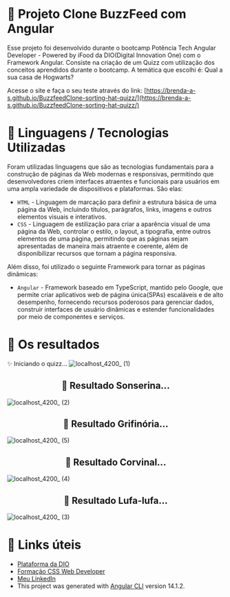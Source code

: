 # 📁 Projeto Clone BuzzFeed com Angular

Esse projeto foi desenvolvido durante o bootcamp Potência Tech Angular Developer - Powered by iFood da DIO(Digital Innovation One) com o Framework Angular. Consiste na criação de um Quizz com utilização dos conceitos aprendidos durante o bootcamp. A temática que escolhi é: Qual a sua casa de Hogwarts?

Acesse o site e faça o seu teste através do link: [https://brenda-a-s.github.io/BuzzfeedClone-sorting-hat-quizz/](https://brenda-a-s.github.io/BuzzfeedClone-sorting-hat-quizz/)

# 📌 Linguagens / Tecnologias Utilizadas

Foram utilizadas linguagens que são as tecnologias fundamentais para a construção de páginas da Web modernas e responsivas, permitindo que desenvolvedores criem interfaces atraentes e funcionais para usuários em uma ampla variedade de dispositivos e plataformas. São elas:
* `HTML` - Linguagem de marcação para definir a estrutura básica de uma página da Web, incluindo títulos, parágrafos, links, imagens e outros elementos visuais e interativos.
* `CSS` - Linguagem de estilização para criar a aparência visual de uma página da Web, controlar o estilo, o layout, a tipografia, entre outros elementos de uma página, permitindo que as páginas sejam apresentadas de maneira mais atraente e coerente, além de disponibilizar recursos que tornam a página responsiva.

Além disso, foi utilizado o seguinte Framework para tornar as páginas dinâmicas:
* `Angular` - Framework baseado em TypeScript, mantido pelo Google, que permite criar aplicativos web de página única(SPAs) escaláveis e de alto desempenho, fornecendo recursos poderosos para gerenciar dados, construir interfaces de usuário dinâmicas e estender funcionalidades por meio de componentes e serviços.

 # :open_file_folder: Os resultados
 
✨ Iniciando o quizz...
![localhost_4200_ (1)](https://user-images.githubusercontent.com/69852246/233815468-88d1a0e5-7d2e-4d9f-a35c-348e0f5bb2fa.png)

<h2 align="center">🐍 Resultado Sonserina...</h2>

![localhost_4200_ (2)](https://user-images.githubusercontent.com/69852246/233815474-ab916658-691f-4752-a729-85955ef07300.png)

<h2 align="center">🦁 Resultado Grifinória...</h2>

![localhost_4200_ (5)](https://user-images.githubusercontent.com/69852246/233815479-0a02ce6b-e2b6-42eb-bb28-6df77a77559a.png)

<h2 align="center">🦅 Resultado Corvinal...</h2>

![localhost_4200_ (4)](https://user-images.githubusercontent.com/69852246/233815487-7414f643-0627-4ecb-9772-6395ebab9791.png)

<h2 align="center">🦡 Resultado Lufa-lufa...</h2>

![localhost_4200_ (3)](https://user-images.githubusercontent.com/69852246/233815494-f5ceecc7-47ee-46f3-9974-6d4676816625.png)
 
 # :link: Links úteis
* [Plataforma da DIO](https://www.dio.me/)
* [Formação CSS Web Developer](https://web.dio.me/track/formacao-css-web-developer)
* [Meu LinkedIn](https://www.linkedin.com/in/brenda-antunes-silva/)
* This project was generated with [Angular CLI](https://github.com/angular/angular-cli) version 14.1.2.

